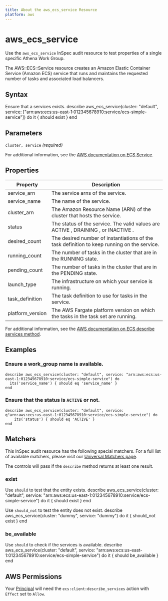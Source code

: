 ```yaml
---
title: About the aws_ecs_service Resource
platform: aws
---
```


# aws\_ecs\_service

Use the `aws_ecs_service` InSpec audit resource to test properties of a single specific Athena Work Group.

The AWS::ECS::Service resource creates an Amazon Elastic Container Service (Amazon ECS) service that runs and maintains the requested number of tasks and associated load balancers.

## Syntax

Ensure that a services exists.
    describe aws_ecs_service(cluster: "default", service: ["arn:aws:ecs:us-east-1:012345678910:service/ecs-simple-service"]) do
      it { should exist }
    end

## Parameters

`cluster, service` _(required)_

For additional information, see the [AWS documentation on ECS Service](https://docs.aws.amazon.com/AWSCloudFormation/latest/UserGuide/aws-resource-ecs-service.html).

## Properties

| Property | Description|
| --- | --- |
| service_arn | The service arns of the service. |
| service_name | The name of the service. |
| cluster_arn | The Amazon Resource Name (ARN) of the cluster that hosts the service.|
| status |The status of the service. The valid values are ACTIVE , DRAINING , or INACTIVE . |
| desired_count |The desired number of instantiations of the task definition to keep running on the service. |
| running_count | The number of tasks in the cluster that are in the RUNNING state. |
| pending_count | The number of tasks in the cluster that are in the PENDING state.|
| launch_type | The infrastructure on which your service is running. |
| task_definition | The task definition to use for tasks in the service. |
| platform_version | The AWS Fargate platform version on which the tasks in the task set are running. |


For additional information, see the [AWS documentation on ECS describe services method](https://docs.aws.amazon.com/sdk-for-ruby/v2/api/Aws/ECS/Client.html#describe_services-instance_method).

## Examples

### Ensure a work_group name is available.
    describe aws_ecs_service(cluster: "default", service: "arn:aws:ecs:us-east-1:012345678910:service/ecs-simple-service") do
      its('service_name') { should eq 'service_name' }
    end

### Ensure that the status is `ACTIVE` or not.
    describe aws_ecs_service(cluster: "default", service: q"arn:aws:ecs:us-east-1:012345678910:service/ecs-simple-service") do
        its('status') { should eq 'ACTIVE' }
    end

## Matchers

This InSpec audit resource has the following special matchers. For a full list of available matchers, please visit our [Universal Matchers page](https://www.inspec.io/docs/reference/matchers/).

The controls will pass if the `describe` method returns at least one result.

### exist

Use `should` to test that the entity exists.
    describe aws_ecs_service(cluster: "default", service: "arn:aws:ecs:us-east-1:012345678910:service/ecs-simple-service") do
      it { should exist }
    end

Use `should_not` to test the entity does not exist.
    describe aws_ecs_service(cluster: "dummy", service: "dummy") do
      it { should_not exist }
    end

### be_available

Use `should` to check if the services is available.
    describe aws_ecs_service(cluster: "default", service: "arn:aws:ecs:us-east-1:012345678910:service/ecs-simple-service") do
      it { should be_available }
    end

## AWS Permissions

Your [Principal](https://docs.aws.amazon.com/IAM/latest/UserGuide/intro-structure.html#intro-structure-principal) will need the `ecs:client:describe_services` action with `Effect` set to `Allow`.